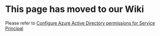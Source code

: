 # This page has moved to our Wiki

Please refer to [Configure Azure Active Directory permissions for Service Principal](https://github.com/Azure/Enterprise-Scale/wiki/ALZ-Setup-aad-permissions)
